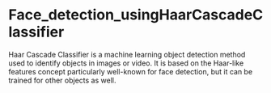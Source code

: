 # Face_detection_usingHaarCascadeClassifier
Haar Cascade Classifier is a machine learning object detection method used to identify objects in images or video. It is based on the Haar-like features concept  particularly well-known for face detection, but it can be trained for other objects as well.
